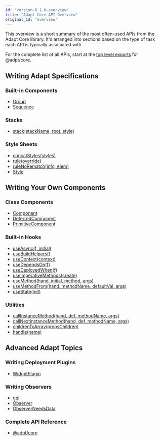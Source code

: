 ```yaml
---
id: "version-0.1.0-overview"
title: "Adapt Core API Overview"
original_id: "overview"
---
```


This overview is a short summary of the most often-used APIs from the Adapt Core library.
It's arranged into sections based on the type of task each API is typically associated with.

For the complete list of all APIs, start at the [top level exports](./core) for @adpt/core.

## Writing Adapt Specifications

### Built-in Components

- [Group](./core.adapt.group.md)
- [Sequence](./core.adapt.sequence.md)

### Stacks

- [stack(stackName, root, style)](./core.stack.md)

### Style Sheets

- [concatStyles(styles)](./core.concatstyles.md)
- [rule(override)](./core.rule.md)
- [ruleNoRematch(info, elem)](./core.rulenorematch.md)
- [Style](./core.style.md)


## Writing Your Own Components

### Class Components

- [Component](./core.component.md)
- [DeferredComponent](./core.deferredcomponent.md)
- [PrimitiveComponent](./core.primitivecomponent.md)

### Built-in Hooks

- [useAsync(f, initial)](./core.useasync.md)
- [useBuildHelpers()](./core.usebuildhelpers.md)
- [useContext(context)](./core.usecontext.md)
- [useDependsOn(f)](./core.usedependson.md)
- [useDeployedWhen(f)](./core.usedeployedwhen.md)
- [useImperativeMethods(create)](./core.useimperativemethods.md)
- [useMethod(hand, initial, method, args)](./core.usemethod.md)
- [useMethodFrom(hand, methodName, defaultVal, args)](./core.usemethodfrom.md)
- [useState(init)](./core.usestate.md)

### Utilities

- [callInstanceMethod(hand, def, methodName, args)](./core.callinstancemethod.md)
- [callNextInstanceMethod(hand, def, methodName, args)](./core.callnextinstancemethod.md)
- [childrenToArray(propsChildren)](./core.childrentoarray.md)
- [handle(name)](./core.handle.md)


## Advanced Adapt Topics

### Writing Deployment Plugins

- [WidgetPlugin](./core.adapt.widgetplugin.md)

### Writing Observers

- [gql](./core.gql.md)
- [Observer](./core.observer.md)
- [ObserverNeedsData](./core.observerneedsdata.md)

### Complete API Reference

- [@adpt/core](core)
